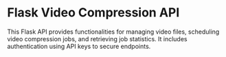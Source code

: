 # Flask Video Compression API
This Flask API provides functionalities for managing video files, scheduling video compression jobs, and retrieving job statistics. It includes authentication using API keys to secure endpoints.

